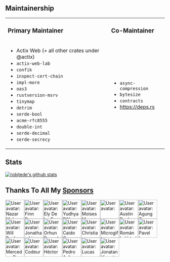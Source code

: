 ## Maintainership

<table>

<tr>
<td>

### Primary Maintainer

</td>
<td>

### Co-Maintainer

</td>
</tr>
<tr>
<td>

- Actix Web (+ all other crates under @actix)
- `actix-web-lab`
- `confik`
- `inspect-cert-chain`
- `impl-more`
- `oas3`
- `rustversion-msrv`
- `tinymap`
- `detrim`
- `serde-bool`
- `acme-rfc8555`
- `double-int`
- `serde-decimal`
- `serde-secrecy`

</td>
<td>

- `async-compression`
- `bytesize`
- `contracts`
- https://deps.rs

</td>
</tr>

</table>

## Stats

[![robjtede's github stats](https://github-readme-stats.vercel.app/api?username=robjtede&show_icons=true&title_color=fff&icon_color=79ff97&text_color=9f9f9f&bg_color=151515)](https://github.com/robjtede)

## Thanks To All My [Sponsors](https://github.com/sponsors/robjtede)

<!-- sponsors --><a href="https://github.com/nazar-pc"><img src="https:&#x2F;&#x2F;github.com&#x2F;nazar-pc.png" width="60px" alt="User avatar: Nazar Mokrynskyi" /></a><a href="https://github.com/finnbear"><img src="https:&#x2F;&#x2F;github.com&#x2F;finnbear.png" width="60px" alt="User avatar: Finn Bear" /></a><a href="https://github.com/elycruz"><img src="https:&#x2F;&#x2F;github.com&#x2F;elycruz.png" width="60px" alt="User avatar: Ely De La Cruz" /></a><a href="https://github.com/yudyack"><img src="https:&#x2F;&#x2F;github.com&#x2F;yudyack.png" width="60px" alt="User avatar: Yudhya PW" /></a><a href="https://github.com/moy2010"><img src="https:&#x2F;&#x2F;github.com&#x2F;moy2010.png" width="60px" alt="User avatar: Moises Marquez" /></a><a href="https://github.com/martialmarel"><img src="https:&#x2F;&#x2F;github.com&#x2F;martialmarel.png" width="60px" alt="User avatar: " /></a><a href="https://github.com/Austionian"><img src="https:&#x2F;&#x2F;github.com&#x2F;Austionian.png" width="60px" alt="User avatar: Austin Rooks" /></a><a href="https://github.com/zonblade"><img src="https:&#x2F;&#x2F;github.com&#x2F;zonblade.png" width="60px" alt="User avatar: Agung Zon Blade" /></a><a href="https://github.com/willbuckner"><img src="https:&#x2F;&#x2F;github.com&#x2F;willbuckner.png" width="60px" alt="User avatar: Will Buckner" /></a><a href="https://github.com/pmd3d"><img src="https:&#x2F;&#x2F;github.com&#x2F;pmd3d.png" width="60px" alt="User avatar: Jonathan Lim" /></a><a href="https://github.com/orhun"><img src="https:&#x2F;&#x2F;github.com&#x2F;orhun.png" width="60px" alt="User avatar: Orhun Parmaksız" /></a><a href="https://github.com/caido-community"><img src="https:&#x2F;&#x2F;github.com&#x2F;caido-community.png" width="60px" alt="User avatar: Caido Community" /></a><a href="https://github.com/brunbjerg"><img src="https:&#x2F;&#x2F;github.com&#x2F;brunbjerg.png" width="60px" alt="User avatar: Christian Brunbjerg" /></a><a href="https://github.com/microgift"><img src="https:&#x2F;&#x2F;github.com&#x2F;microgift.png" width="60px" alt="User avatar: Microgift" /></a><a href="https://github.com/pyldin601"><img src="https:&#x2F;&#x2F;github.com&#x2F;pyldin601.png" width="60px" alt="User avatar: Román Lakhtadyr" /></a><a href="https://github.com/lazureykis"><img src="https:&#x2F;&#x2F;github.com&#x2F;lazureykis.png" width="60px" alt="User avatar: Pavel Lazureykis" /></a><a href="https://github.com/mercedes-benz"><img src="https:&#x2F;&#x2F;github.com&#x2F;mercedes-benz.png" width="60px" alt="User avatar: Mercedes-Benz Group" /></a><a href="https://github.com/CodeursenLiberte"><img src="https:&#x2F;&#x2F;github.com&#x2F;CodeursenLiberte.png" width="60px" alt="User avatar: Codeureuses en Liberté" /></a><a href="https://github.com/hecrj"><img src="https:&#x2F;&#x2F;github.com&#x2F;hecrj.png" width="60px" alt="User avatar: Héctor" /></a><a href="https://github.com/PeDro0210"><img src="https:&#x2F;&#x2F;github.com&#x2F;PeDro0210.png" width="60px" alt="User avatar: Pedro Avila" /></a><a href="https://github.com/lul-cas"><img src="https:&#x2F;&#x2F;github.com&#x2F;lul-cas.png" width="60px" alt="User avatar: Lucas" /></a><a href="https://github.com/jonatanvicente"><img src="https:&#x2F;&#x2F;github.com&#x2F;jonatanvicente.png" width="60px" alt="User avatar: Jonatan Vicente" /></a><!-- sponsors -->
